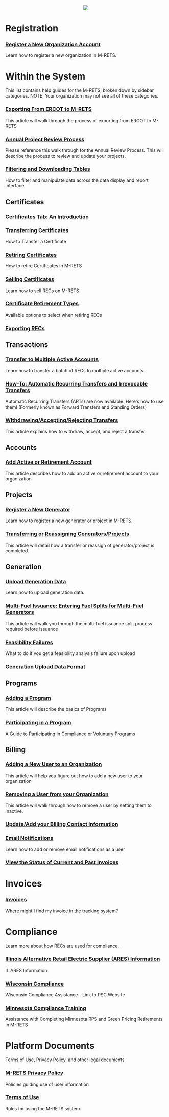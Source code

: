 <p align="center">
  <img align="center" src="https://www.mrets.org/wp-content/uploads/2019/08/mrets_logo_@2x-2.png">
</p>

# Registration

### [Register a New Organization Account](https://github.com/mrets/articles/blob/master/registration_new_org.md)
Learn how to register a new organization in M-RETS.

# Within the System

This list contains help guides for the M-RETS, broken down by sidebar categories. NOTE: Your organization may not see all of these categories.

### [Exporting From ERCOT to M-RETS](https://github.com/mrets/articles/blob/master/ercot.md)
This article will walk through the process of exporting from ERCOT to M-RETS

### [Annual Project Review Process](https://github.com/mrets/articles/blob/master/annual_project_review.md)
Please reference this walk through for the Annual Review Process. This will describe the process to review and update your projects.

### [Filtering and Downloading Tables](https://github.com/mrets/articles/blob/master/filtering_tables.md)

How to filter and manipulate data across the data display and report interface

## Certificates

### [Certificates Tab: An Introduction](https://github.com/mrets/articles/blob/master/certificates_tab.md)

### [Transferring Certificates](https://github.com/mrets/articles/blob/master/certificates_transferring_certificates.md)
How to Transfer a Certificate

### [Retiring Certificates](https://github.com/mrets/articles/blob/master/certificates_retiring_certificates.md)
How to retire Certificates in M-RETS

### [Selling Certificates](https://github.com/mrets/articles/blob/master/certificates_selling_certificates.md)
Learn how to sell RECs on M-RETS

### [Certificate Retirement Types](https://github.com/mrets/articles/blob/master/certificate_retirements.md)
Available options to select when retiring RECs

### [Exporting RECs](https://github.com/mrets/articles/blob/master/certificates_exporting_certifcates.md)

## Transactions

### [Transfer to Multiple Active Accounts](https://github.com/mrets/articles/blob/master/transactions_transfer_to_multiple.md)
Learn how to transfer a batch of RECs to multiple active accounts

### [How-To: Automatic Recurring Transfers and Irrevocable Transfers](https://github.com/mrets/articles/blob/master/transactions_automatic_recurring_transfers.md)
Automatic Recurring Transfers (ARTs) are now available. Here's how to use them! (Formerly known as Forward Transfers and Standing Orders)

### [Withdrawing/Accepting/Rejecting Transfers](https://github.com/mrets/articles/blob/master/transactions_withdrawing_accepting_rejecting_transfers.md)
This article explains how to withdraw, accept, and reject a transfer

## Accounts

### [Add Active or Retirement Account](https://github.com/mrets/articles/blob/master/add_account.md)
This article describes how to add an active or retirement account to your organization

## Projects

### [Register a New Generator](https://github.com/mrets/articles/blob/master/projects_new_generator.md)
Learn how to register a new generator or project in M-RETS.

### [Transferring or Reassigning Generators/Projects](https://github.com/mrets/articles/blob/master/projects_transferring_generator.md)
This article will detail how a transfer or reassign of generator/project is completed.

## Generation

### [Upload Generation Data](https://github.com/mrets/articles/blob/master/generation_upload_data.md)
Learn how to upload generation data.

### [Multi-Fuel Issuance: Entering Fuel Splits for Multi-Fuel Generators](https://github.com/mrets/articles/blob/master/generation_multi_fuel.md)
This article will walk you through the multi-fuel issuance split process required before issuance

### [Feasibility Failures](https://github.com/mrets/articles/blob/master/generation_feasibility_failures.md)
What to do if you get a feasibility analysis failure upon upload

### [Generation Upload Data Format](https://github.com/mrets/articles/blob/master/generation_upload_format.md)

## Programs

### [Adding a Program](https://github.com/mrets/articles/blob/master/program_adding_program.md)
This article will describe the basics of Programs

### [Participating in a Program](https://github.com/mrets/articles/blob/master/program_participating_programs.md)
A Guide to Participating in Compliance or Voluntary Programs

## Billing

### [Adding a New User to an Organization](https://github.com/mrets/articles/blob/master/billing_adding_new_user.md)
This article will help you figure out how to add a new user to your organization

### [Removing a User from your Organization](https://github.com/mrets/articles/blob/master/billing_removing_user.md)
This article will walk through how to remove a user by setting them to Inactive.

### [Update/Add your Billing Contact Information](https://github.com/mrets/articles/blob/master/billing_add_update_billing_info.md)

### [Email Notifications](https://github.com/mrets/articles/blob/master/billing_email_notifications.md)
Learn how to add or remove email notifications as a user

### [View the Status of Current and Past Invoices](https://github.com/mrets/Help/blob/master/billing_viewing_invoices.md)

# Invoices

### [Invoices](https://github.com/mrets/articles/blob/master/invoices.md)
Where might I find my invoice in the tracking system?

# Compliance
Learn more about how RECs are used for compliance.

### [Illinois Alternative Retail Electric Supplier (ARES) Information](https://github.com/mrets/articles/blob/master/compliance_il_ares.md)
IL ARES Information

### [Wisconsin Compliance](https://github.com/mrets/articles/blob/master/compliance_wi_compliance.md)
Wisconsin Compliance Assistance - Link to PSC Website

### [Minnesota Compliance Training](https://github.com/mrets/articles/blob/master/compliance_mn_compliance.md)
Assistance with Completing Minnesota RPS and Green Pricing Retirements in M-RETS

# Platform Documents
Terms of Use, Privacy Policy, and other legal documents

### [M-RETS Privacy Policy](https://github.com/mrets/articles/blob/master/platorm_privacy_policy.md)
Policies guiding use of user information

### [Terms of Use](https://github.com/mrets/articles/blob/master/platform_terms_of_use.md)
Rules for using the M-RETS system
